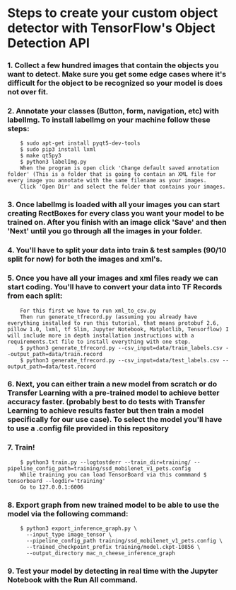 # Steps to create your custom object detector with TensorFlow's Object Detection API


###	1. Collect a few hundred images that contain the objects you want to detect. Make sure you get some edge cases where it's difficult for the object to be recognized so your model is does not over fit.
###	2. Annotate your classes (Button, form, navigation, etc) with labelImg. To install labelImg on your machine follow these steps:

		$ sudo apt-get install pyqt5-dev-tools
		$ sudo pip3 install lxml
		$ make qt5py3
		$ python3 labelImg.py
		When the program is open click 'Change default saved annotation folder' (This is a folder that is going to contain an XML file for every image you annotate with the same filename as your images.
		Click 'Open Dir' and select the folder that contains your images.
###	3. Once labelImg is loaded with all your images you can start creating RectBoxes for every class you want your model to be trained on. After you finish with an image click 'Save' and then 'Next' until you go through all the images in your folder. 
###	4. You'll have to split your data into train & test samples (90/10 split for now) for both the images and xml's.
###	5. Once you have all your images and xml files ready we can start coding. You'll have to convert your data into TF Records from each split:

		For this first we have to run xml_to_csv.py
		Then run generate_tfrecord.py (assuming you already have everything installed to run this tutorial, that means protobuf 2.6, pillow 1.0, lxml, tf Slim, Jupyter Notebook, Matplotlib, Tensorflow) I will include more in depth installation instructions with a requirements.txt file to install everything with one step.
		$ python3 generate_tfrecord.py --csv_input=data/train_labels.csv --output_path=data/train.record
		$ python3 generate_tfrecord.py --csv_input=data/test_labels.csv --output_path=data/test.record
###	6. Next, you can either train a new model from scratch or do Transfer Learning with a pre-trained model to achieve better accuracy faster. (probably best to do tests with Transfer Learning to achieve results faster but then train a model specifically for our use case). To select the model you'll have to use a .config file provided in this repository
###	7. Train!

		$ python3 train.py --logtostderr --train_dir=training/ --pipeline_config_path=training/ssd_mobilenet_v1_pets.config
		While training you can load TensorBoard via this commmand $ tensorboard --logdir='training'
		Go to 127.0.0.1:6006
###	8. Export graph from new trained model to be able to use the model via the following command:

		$ python3 export_inference_graph.py \
          --input_type image_tensor \
          --pipeline_config_path training/ssd_mobilenet_v1_pets.config \
          --trained_checkpoint_prefix training/model.ckpt-10856 \
          --output_directory mac_n_cheese_inference_graph

###	9. Test your model by detecting in real time with the Jupyter Notebook with the Run All command.

